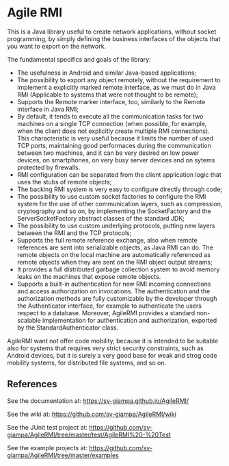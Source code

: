 # Agile RMI
This is a Java library useful to create network applications, without socket programming, by
simply defining the business interfaces of the objects that you want to export on the network.

The fundamental specifics and goals of the library:
- The usefulness in Android and similar Java-based applications;
- The possibility to export any object remotely, without the requirement to implement a explicitly marked remote interface, as we must do in Java RMI (Applicable to systems that were not thought to be remote);
- Supports the Remote marker interface, too, similarly to the Remote interface in Java RMI;
- By default, it tends to execute all the communication tasks for two machines on a single TCP connection (when possible, for example, when the client does not explicitly create multiple RMI connections). This characteristic is very useful because it limits the number of used TCP ports, maintaining good performaces during the communication between two machines, and it can be very desired on low power devices, on smartphones, on very busy server devices and on sytems protected by firewalls.
- RMI configuration can be separated from the client application logic that uses the stubs of remote objects;
- The backing RMI system is very easy to configure directly through code;
- The possibility to use custom socket factories to configure the RMI system for the use of other communication layers, such as compression, cryptography and so on, by implementing the SocketFactory and  the ServerSocketFactory abstract classes of the standard JDK;
- The possibility to use custom underlying protocols, putting new layers between the RMI and the TCP protocols;
- Supports the full remote reference exchange, also when remote references are sent into serializable objects, as Java RMI can do. The remote objects on the local machine are automatically referenced as remote objects when they are sent on the RMI object output streams;
- It provides a full distributed garbage collection system to avoid memory leaks on the machines that expose remote objects.
- Supports a built-in authentication for new RMI incoming connections and access authorization on invocations. The authentication and the authorization methods are fully customizable by the developer through the Authenticator interface, for example to authenticate the users respect to a database. Moreover, AgileRMI provides a standard non-scalable implementation for authentication and authorization, exported by the StandardAuthenticator class.

AgileRMI want not offer code mobility, because it is intended to be suitable also for systems that requires very strict security constraints, such as Android devices, but it is surely a very good base for weak and strog code mobility systems, for distributed file systems, and so on.

## References
See the documentation at: https://sv-giampa.github.io/AgileRMI/

See the wiki at: https://github.com/sv-giampa/AgileRMI/wiki

See the JUnit test project at: https://github.com/sv-giampa/AgileRMI/tree/master/test/AgileRMI%20-%20Test

See the example projects at: https://github.com/sv-giampa/AgileRMI/tree/master/examples
